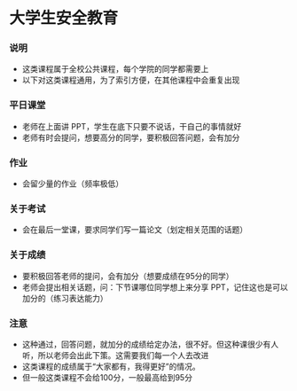 # 大学生安全教育
### 说明
- 这类课程属于全校公共课程，每个学院的同学都需要上
- 以下对这类课程通用，为了索引方便，在其他课程中会重复出现

### 平日课堂
- 老师在上面讲 PPT，学生在底下只要不说话，干自己的事情就好
- 老师有时会提问，想要高分的同学，要积极回答问题，会有加分

### 作业
- 会留少量的作业（频率极低）

### 关于考试
- 会在最后一堂课，要求同学们写一篇论文（划定相关范围的话题）

### 关于成绩
- 要积极回答老师的提问，会有加分（想要成绩在95分的同学）
- 老师会提出相关话题，问：下节课哪位同学想上来分享 PPT，记住这也是可以加分的（练习表达能力）

### 注意
- 这种通过，回答问题，就加分的成绩给定办法，很不好。但这种课很少有人听，所以老师会出此下策。这需要我们每一个人去改进
- 这类课程的成绩属于“大家都有，我得更好”的情况。
- 但一般这类课程不会给100分，一般最高给到95分
